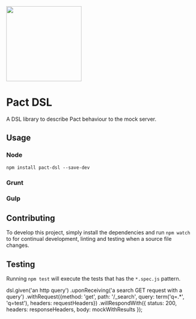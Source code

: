 <img src="https://raw.githubusercontent.com/pact-foundation/pact-logo/master/media/logo-black.png" width="200">

# Pact DSL

A DSL library to describe Pact behaviour to the mock server.

## Usage

### Node

`npm install pact-dsl --save-dev`

### Grunt

### Gulp

## Contributing

To develop this project, simply install the dependencies and run `npm watch` to for continual development, linting and testing when a source file changes.

## Testing

Running `npm test` will execute the tests that has the `*.spec.js` pattern.


dsl.given('an http query')
	.uponReceiving('a search GET request with a query')
	.withRequest({method: 'get', path: '/_search', query: term('q=.*', 'q=test'), headers: requestHeaders})
	.willRespondWith({
		status: 200,
		headers: responseHeaders,
		body: mockWithResults
	});

